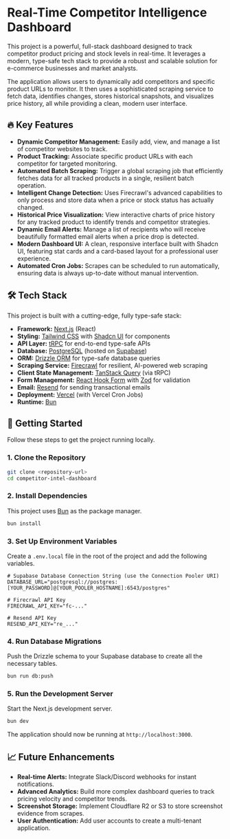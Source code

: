 # Real-Time Competitor Intelligence Dashboard

This project is a powerful, full-stack dashboard designed to track competitor product pricing and stock levels in real-time. It leverages a modern, type-safe tech stack to provide a robust and scalable solution for e-commerce businesses and market analysts.

The application allows users to dynamically add competitors and specific product URLs to monitor. It then uses a sophisticated scraping service to fetch data, identifies changes, stores historical snapshots, and visualizes price history, all while providing a clean, modern user interface.

## 🔥 Key Features

- **Dynamic Competitor Management:** Easily add, view, and manage a list of competitor websites to track.
- **Product Tracking:** Associate specific product URLs with each competitor for targeted monitoring.
- **Automated Batch Scraping:** Trigger a global scraping job that efficiently fetches data for all tracked products in a single, resilient batch operation.
- **Intelligent Change Detection:** Uses Firecrawl's advanced capabilities to only process and store data when a price or stock status has actually changed.
- **Historical Price Visualization:** View interactive charts of price history for any tracked product to identify trends and competitor strategies.
- **Dynamic Email Alerts:** Manage a list of recipients who will receive beautifully formatted email alerts when a price drop is detected.
- **Modern Dashboard UI:** A clean, responsive interface built with Shadcn UI, featuring stat cards and a card-based layout for a professional user experience.
- **Automated Cron Jobs:** Scrapes can be scheduled to run automatically, ensuring data is always up-to-date without manual intervention.

## 🛠️ Tech Stack

This project is built with a cutting-edge, fully type-safe stack:

- **Framework:** [Next.js](https://nextjs.org/) (React)
- **Styling:** [Tailwind CSS](https://tailwindcss.com/) with [Shadcn UI](https://ui.shadcn.com/) for components
- **API Layer:** [tRPC](https://trpc.io/) for end-to-end type-safe APIs
- **Database:** [PostgreSQL](https://www.postgresql.org/) (hosted on [Supabase](https://supabase.com/))
- **ORM:** [Drizzle ORM](https://orm.drizzle.team/) for type-safe database queries
- **Scraping Service:** [Firecrawl](https://firecrawl.dev/) for resilient, AI-powered web scraping
- **Client State Management:** [TanStack Query](https://tanstack.com/query/latest) (via tRPC)
- **Form Management:** [React Hook Form](https://react-hook-form.com/) with [Zod](https://zod.dev/) for validation
- **Email:** [Resend](https://resend.com/) for sending transactional emails
- **Deployment:** [Vercel](https://vercel.com/) (with Vercel Cron Jobs)
- **Runtime:** [Bun](https://bun.sh/)

## 🚀 Getting Started

Follow these steps to get the project running locally.

### 1. Clone the Repository

```bash
git clone <repository-url>
cd competitor-intel-dashboard
```

### 2. Install Dependencies

This project uses [Bun](https://bun.sh/) as the package manager.

```bash
bun install
```

### 3. Set Up Environment Variables

Create a `.env.local` file in the root of the project and add the following variables.

```
# Supabase Database Connection String (use the Connection Pooler URI)
DATABASE_URL="postgresql://postgres:[YOUR_PASSWORD]@[YOUR_POOLER_HOSTNAME]:6543/postgres"

# Firecrawl API Key
FIRECRAWL_API_KEY="fc-..."

# Resend API Key
RESEND_API_KEY="re_..."
```

### 4. Run Database Migrations

Push the Drizzle schema to your Supabase database to create all the necessary tables.

```bash
bun run db:push
```

### 5. Run the Development Server

Start the Next.js development server.

```bash
bun dev
```

The application should now be running at `http://localhost:3000`.

## 📈 Future Enhancements

- **Real-time Alerts:** Integrate Slack/Discord webhooks for instant notifications.
- **Advanced Analytics:** Build more complex dashboard queries to track pricing velocity and competitor trends.
- **Screenshot Storage:** Implement Cloudflare R2 or S3 to store screenshot evidence from scrapes.
- **User Authentication:** Add user accounts to create a multi-tenant application.
